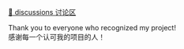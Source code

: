 [💬 discussions 讨论区](https://github.com/bddjr/bddjr/discussions)

Thank you to everyone who recognized my project!  
感谢每一个认可我的项目的人！  
